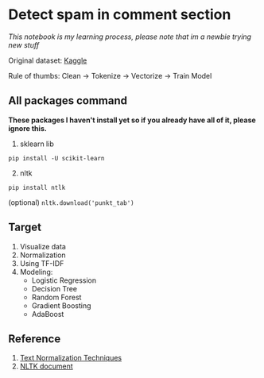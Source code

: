 # Detect spam in comment section

*This notebook is my learning process, please note that im a newbie trying new stuff*

Original dataset: [Kaggle](https://www.kaggle.com/datasets/lakshmi25npathi/images/data)

Rule of thumbs: Clean → Tokenize → Vectorize → Train Model

## All packages command
**These packages I haven't install yet so if you already have all of it, please ignore this.**
1. sklearn lib
```
pip install -U scikit-learn
```
2. nltk
```
pip install ntlk
```
(optional) ``` nltk.download('punkt_tab') ```

## Target
1. Visualize data
2. Normalization
3. Using TF-IDF
4. Modeling:
    - Logistic Regression
    - Decision Tree
    - Random Forest
    - Gradient Boosting
    - AdaBoost


## Reference
1. [Text Normalization Techniques](https://spotintelligence.com/2023/01/25/text-normalization-techniques-nlp/)
2. [NLTK document](https://www.nltk.org/data.html)
